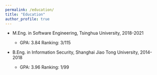 ```yaml
---
permalink: /education/
title: "Education"
author_profile: true
---
```


* M.Eng. in Software Engineering, Tsinghua University, 2018-2021
  * GPA: 3.84  Ranking: 3/115

* B.Eng. in Information Security, Shanghai Jiao Tong University, 2014-2018
  * GPA: 3.96  Ranking: 1/99
